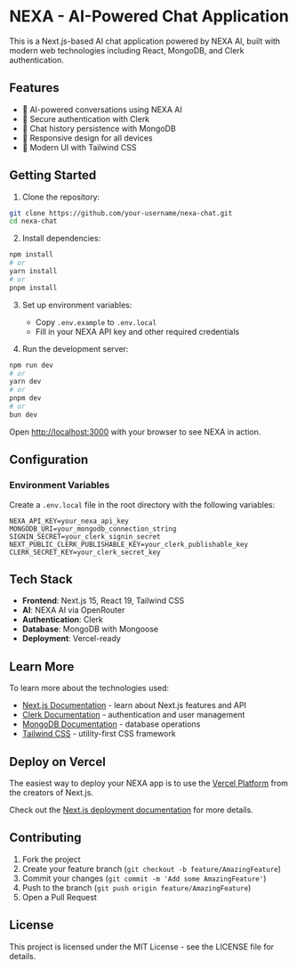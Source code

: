 # NEXA - AI-Powered Chat Application

This is a Next.js-based AI chat application powered by NEXA AI, built with modern web technologies including React, MongoDB, and Clerk authentication.

## Features

- 🤖 AI-powered conversations using NEXA AI
- 🔐 Secure authentication with Clerk
- 💾 Chat history persistence with MongoDB
- 📱 Responsive design for all devices
- 🎨 Modern UI with Tailwind CSS

## Getting Started

1. Clone the repository:
```bash
git clone https://github.com/your-username/nexa-chat.git
cd nexa-chat
```

2. Install dependencies:
```bash
npm install
# or
yarn install
# or
pnpm install
```

3. Set up environment variables:
   - Copy `.env.example` to `.env.local`
   - Fill in your NEXA API key and other required credentials

4. Run the development server:

```bash
npm run dev
# or
yarn dev
# or
pnpm dev
# or
bun dev
```

Open [http://localhost:3000](http://localhost:3000) with your browser to see NEXA in action.

## Configuration

### Environment Variables

Create a `.env.local` file in the root directory with the following variables:

```
NEXA_API_KEY=your_nexa_api_key
MONGODB_URI=your_mongodb_connection_string
SIGNIN_SECRET=your_clerk_signin_secret
NEXT_PUBLIC_CLERK_PUBLISHABLE_KEY=your_clerk_publishable_key
CLERK_SECRET_KEY=your_clerk_secret_key
```

## Tech Stack

- **Frontend**: Next.js 15, React 19, Tailwind CSS
- **AI**: NEXA AI via OpenRouter
- **Authentication**: Clerk
- **Database**: MongoDB with Mongoose
- **Deployment**: Vercel-ready

## Learn More

To learn more about the technologies used:

- [Next.js Documentation](https://nextjs.org/docs) - learn about Next.js features and API
- [Clerk Documentation](https://clerk.com/docs) - authentication and user management
- [MongoDB Documentation](https://docs.mongodb.com/) - database operations
- [Tailwind CSS](https://tailwindcss.com/docs) - utility-first CSS framework

## Deploy on Vercel

The easiest way to deploy your NEXA app is to use the [Vercel Platform](https://vercel.com/new?utm_medium=default-template&filter=next.js&utm_source=create-next-app&utm_campaign=create-next-app-readme) from the creators of Next.js.

Check out the [Next.js deployment documentation](https://nextjs.org/docs/app/building-your-application/deploying) for more details.

## Contributing

1. Fork the project
2. Create your feature branch (`git checkout -b feature/AmazingFeature`)
3. Commit your changes (`git commit -m 'Add some AmazingFeature'`)
4. Push to the branch (`git push origin feature/AmazingFeature`)
5. Open a Pull Request

## License

This project is licensed under the MIT License - see the LICENSE file for details.
